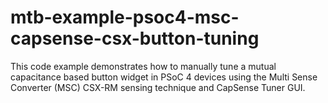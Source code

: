 # mtb-example-psoc4-msc-capsense-csx-button-tuning
This code example demonstrates how to manually tune a mutual capacitance based button widget in PSoC 4 devices using the Multi Sense Converter (MSC) CSX-RM sensing technique and CapSense Tuner GUI. 
